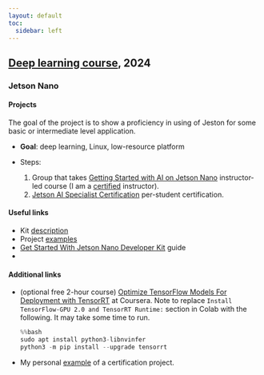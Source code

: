 ```yaml
---
layout: default
toc:
  sidebar: left
---
```

## [Deep learning course](/suppl/dl/dl2024/), 2024

### Jetson Nano

#### Projects
The goal of the project is to show a proficiency in using of Jeston for some basic or intermediate level application. 

* **Goal**: deep learning, Linux, low-resource platform

* Steps:
	1. Group that takes [Getting Started with AI on Jetson Nano](https://courses.nvidia.com/courses/course-v1:DLI+S-RX-02+V2/) instructor-led course (I am a [certified](/assets/pdf/dli-certification-jetson-ai-ambassador-dima-bykhovsky.pdf) instructor).
	2. [Jetson AI Specialist Certification](https://developer.nvidia.com/embedded/learn/jetson-ai-certification-programs) per-student certification.


#### Useful links
* Kit [description](https://developer.nvidia.com/embedded/jetson-nano-developer-kit)
* Project [examples](https://developer.nvidia.com/embedded/community/jetson-projects)
* [Get Started With Jetson Nano Developer Kit](https://developer.nvidia.com/embedded/learn/get-started-jetson-nano-devkit) guide
* 
#### Additional links
* (optional free 2-hour course) [Optimize TensorFlow Models For Deployment with TensorRT](https://www.coursera.org/projects/tensorflow-tensorrt) at Coursera.
Note to replace `Install TensorFlow-GPU 2.0 and TensorRT Runtime:` section in Colab with the following. It may take some time to run.

	```python
	%%bash  
	sudo apt install python3-libnvinfer
	python3 -m pip install --upgrade tensorrt  
	```

* My personal [example](https://github.com/bykhov/jetson) of a certification project.
